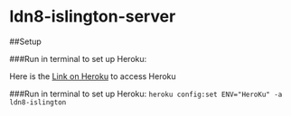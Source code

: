 # ldn8-islington-server

##Setup

###Run in terminal to set up Heroku:

Here is the [Link on Heroku](https://ldn8-islington.herokuapp.com) to access Heroku


###Run in terminal to set up Heroku:
`heroku config:set ENV="HeroKu" -a ldn8-islington`


